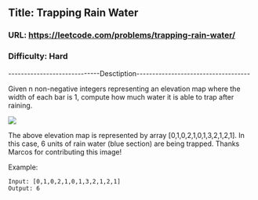 ## Title: Trapping Rain Water

### URL: https://leetcode.com/problems/trapping-rain-water/

### Difficulty: Hard

-----------------------------Desctiption------------------------------------

Given n non-negative integers representing an elevation map where the width of each bar is 1, compute how much water it is able to trap after raining.

![](http://www.leetcode.com/static/images/problemset/rainwatertrap.png)

The above elevation map is represented by array [0,1,0,2,1,0,1,3,2,1,2,1]. In this case, 6 units of rain water (blue section) are being trapped. Thanks Marcos for contributing this image!

Example:

```txt
Input: [0,1,0,2,1,0,1,3,2,1,2,1]
Output: 6
```